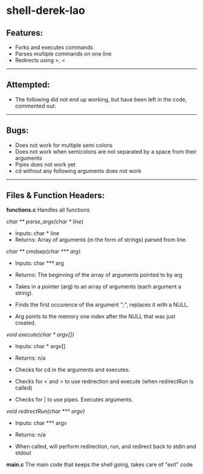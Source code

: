 # shell-derek-lao

Features:
----------------------------------------
* Forks and executes commands
* Parses multiple commands on one line
* Redirects using >, <

----------------------------------------
Attempted:
---------------------------------------------
* The following did not end up working, but have been left in the code, commented out:

------------------------------------------------
Bugs:
---------------------------------------------
* Does not work for multiple semi colons
* Does not work when semicolons are not separated by a space from their arguments
* Pipes does not work yet
* cd without any following arguments does not work
  
-------------------------------------------------
Files & Function Headers:
-----------------------------------------------------------
__functions.c__ Handles all functions

*char ** parse_args(char * line)*
* Inputs:  char * line
* Returns: Array of arguments (in the form of strings) parsed from line.


*char ** cmdsep(char *** arg)*
* Inputs:  char *** arg 
* Returns: The beginning of the array of arguments pointed to by arg

* Takes in a pointer (arg) to an array of arguments (each argument a string).
* Finds the first occurence of the argument ";", replaces it with a NULL.
* Arg points to the memory one index after the NULL that was just created.

*void execute(char * argv[])*
* Inputs:  char * argv[] 
* Returns: n/a

* Checks for cd in the arguments and executes. 
* Checks for < and > to use redirection and execute (when redirectRun is called)
* Checks for | to use pipes. Executes arguments.

*void redirectRun(char *** argv)*
* Inputs: char *** argv
* Returns: n/a

* When called, will perform redirection, run, and redirect back to stdin and stdout

__main.c__ The main code that keeps the shell going, takes care of "exit" code
